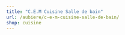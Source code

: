 ```yaml
---
title: "C.E.M Cuisine Salle de bain"
url: /aubiere/c-e-m-cuisine-salle-de-bain/
shop: cuisine
---
```

